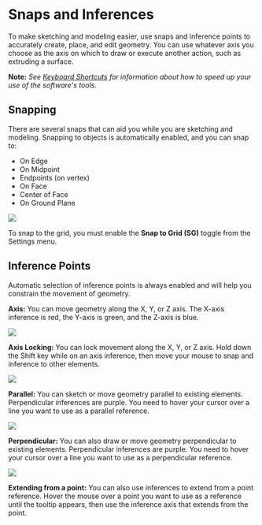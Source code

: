 # Snaps and Inferences

To make sketching and modeling easier, use snaps and inference points to accurately create, place, and edit geometry. You can use whatever axis you choose as the axis on which to draw or execute another action, such as extruding a surface.

**Note:** _See _[_Keyboard Shortcuts_](../Appendix/keyboard-shortcuts.md)_ for information about how to speed up your use of the software's tools._

## Snapping

There are several snaps that can aid you while you are sketching and modeling. Snapping to objects is automatically enabled, and you can snap to:

* On Edge
* On Midpoint
* Endpoints \(on vertex\)
* On Face
* Center of Face
* On Ground Plane

![](images/GUID-10AC3DDC-0BB3-4C3A-9BA3-4DE37FE97ADF-low.png)

To snap to the grid, you must enable the **Snap to Grid \(SG\)** toggle from the Settings menu.

## Inference Points

Automatic selection of inference points is always enabled and will help you constrain the movement of geometry.

**Axis:** You can move geometry along the X, Y, or Z axis. The X-axis inference is red, the Y-axis is green, and the Z-axis is blue.

![](images/GUID-DD1207BA-33C0-46B5-924E-E3B7AD4CBF1F-low.png)

**Axis Locking:** You can lock movement along the X, Y, or Z axis. Hold down the Shift key while on an axis inference, then move your mouse to snap and inference to other elements.

![](images/GUID-004B3D60-83E4-402F-9080-6AA80441FCB3-low.png)

**Parallel:** You can sketch or move geometry parallel to existing elements. Perpendicular inferences are purple. You need to hover your cursor over a line you want to use as a parallel reference.

![](images/GUID-63C305D6-8313-44A3-94F0-9A84199E2D86-low.png)

**Perpendicular:** You can also draw or move geometry perpendicular to existing elements. Perpendicular inferences are purple. You need to hover your cursor over a line you want to use as a perpendicular reference.

![](images/GUID-116D4EA4-F84E-4796-8755-627A1149266B-low.png)

**Extending from a point:** You can also use inferences to extend from a point reference. Hover the mouse over a point you want to use as a reference until the tooltip appears, then use the inference axis that extends from the point.

